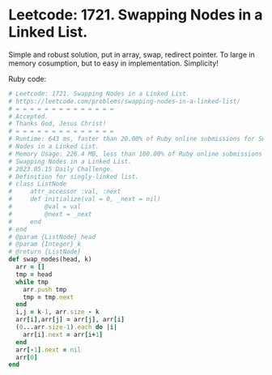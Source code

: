 # Leetcode: 1721. Swapping Nodes in a Linked List.

Simple and robust solution, put in array, swap, redirect pointer. To large in
memory cosumption, but to easy in implementation. Simplicity!

Ruby code:
```Ruby
# Leetcode: 1721. Swapping Nodes in a Linked List.
# https://leetcode.com/problems/swapping-nodes-in-a-linked-list/
# = = = = = = = = = = = = = =
# Accepted.
# Thanks God, Jesus Christ!
# = = = = = = = = = = = = = =
# Runtime: 643 ms, faster than 20.00% of Ruby online submissions for Swapping
# Nodes in a Linked List.
# Memory Usage: 226.4 MB, less than 100.00% of Ruby online submissions for
# Swapping Nodes in a Linked List.
# 2023.05.15 Daily Challenge.
# Definition for singly-linked list.
# class ListNode
#     attr_accessor :val, :next
#     def initialize(val = 0, _next = nil)
#         @val = val
#         @next = _next
#     end
# end
# @param {ListNode} head
# @param {Integer} k
# @return {ListNode}
def swap_nodes(head, k)
  arr = []
  tmp = head
  while tmp
    arr.push tmp
    tmp = tmp.next
  end
  i,j = k-1, arr.size - k
  arr[i],arr[j] = arr[j], arr[i]
  (0...arr.size-1).each do |i|
    arr[i].next = arr[i+1]
  end
  arr[-1].next = nil
  arr[0]
end
```
